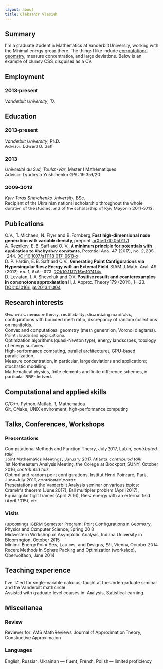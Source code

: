 ```yaml
---
layout: about
title: Oleksandr Vlasiuk
---
```

## Summary
I'm a graduate student in Mathematics at Vanderbilt University, working with the
Minimal energy group there. The things I
like include [computational geometry](https://github.com/OVlasiuk/3dRBFnodes), measure concentration, and large deviations. Below is an example of clumsy CSS, disguised as a CV.

## Employment
### 2013-present 
*Vanderbilt University*, *TA*  <br>

## Education
### 2013-present
*Vanderbilt University*, Ph.D.<br>
Advisor: Edward B. Saff  
### 2013
*Université du Sud, Toulon-Var*, Master I Mathématiques<br>
Advisor: Lyudmyla Yushchenko GPA: 19.359/20
### 2009-2013
*Kyiv Taras Shevchenko University*, BSc.<br>
Recipient of the Ukrainian national scholarship throughout the whole duration of the studies, and of the scholarship of Kyiv Mayor in 2011-2013.  

## Publications
 O.V., T. Michaels, N. Flyer and B. Fornberg, **Fast high-dimensional node generation with variable density**,  preprint. [arXiv:1710.05011v1](https://arxiv.org/abs/1710.05011) <br>
 A. Reznikov, E. B. Saff and O. V., **A minimum principle for potentials with application to Chebyshev constants**, Potential Anal.  47  (2017),  no. 2, 235--244. [DOI:10.1007/s11118-017-9618-x](https://doi.org/10.1007/s11118-017-9618-x) <br>
 D. P. Hardin, E. B. Saff and O.V., **Generating Point Configurations via Hypersingular Riesz Energy with an External Field**,
 SIAM J. Math. Anal.  49  (2017),  no. 1, 646--673. [DOI:10.1137/16m107414x](https://doi.org/10.1137/16M107414X)<br>
 D. Leviatan, I. A. Shevchuk and O.V. **Positive results and counterexamples in comonotone approximation II**, J. Approx. Theory  179  (2014), 1--23.  [DOI:10.1016/j.jat.2013.11.004](https://doi.org/10.1016/j.jat.2013.11.004)<br>

## Research interests 
 Geometric measure theory, rectifiability; discretizing manifolds,  configurations with bounded mesh ratio, discrepancy of random collections on manifolds. <br>
 Convex and computational geometry (mesh generation, Voronoi diagrams). Point clouds and applications.<br>
 Optimization algorithms (quasi-Newton type), energy landscapes, topology of energy surfaces.<br>
 High-performance computing, parallel architectures, GPU-based parallelization.<br>
 Measure concentration, in particular, large deviations and applications; stochastic modelling.<br>
 Mathematical physics, finite elements and finite difference schemes, in particular RBF-derived.<br>

## Computational and applied skills
 C/C++, Python; Matlab, R, Mathematica<br>
 Git, CMake, UNIX environment, high-performance computing<br>

## Talks, Conferences, Workshops
### Presentations
 Computational Methods and Function Theory, July 2017, Lublin, *contributed talk<br>*
 Joint Mathematics Meetings, January 2017, Atlanta, *contributed talk<br>*
 1st Northeastern Analysis Meeting, the College at Brockport, SUNY, October 2016, *contributed talk<br>*
 Optimal and random point configurations, Institut Henri Poincaré, Paris, June-July 2016, *contributed poster<br>*
 Presentations at the Vanderbilt Analysis seminar on various topics: Cramér's theorem (June 2017), Ball multiplier problem (April 2017), Equiangular tight frames (April 2016), Riesz energy with an external field (April 2015), etc.<br>
### Visits
 (upcoming) ICERM Semester Program: Point Configurations in Geometry, Physics and Computer Science, Spring 2018<br>
 Midwestern Workshop on Asymptotic Analysis, Indiana University in Bloomington, October 2015<br>
 Minimal Energy Point Sets, Lattices, and Designs, ESI, Vienna, October 2014<br>
 Recent Methods in Sphere Packing and Optimization (workshop), Oberwolfach, June 2014<br>

## Teaching experience
I've TA'ed for single-variable calculus; taught at the Undergraduate seminar and the Vanderbilt math circle.<br>
Assisted with graduate-level courses in: Analysis, Statistical learning.<br>

## Miscellanea
### Review 
Reviewer for: AMS Math Reviews, Journal of Approximation Theory, Constructive Approximation
### Languages
English, Russian, Ukrainian — fluent; French, Polish — limited proficiency


